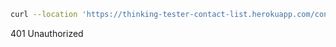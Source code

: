 ```bash
curl --location 'https://thinking-tester-contact-list.herokuapp.com/contacts'
```
401 Unauthorized